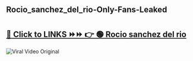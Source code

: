
 ## Rocio_sanchez_del_rio-Only-Fans-Leaked

# <h2><a href="https://clipsfans.com/Rocio_sanchez_del_rio&ref=git">🔗 Click to LINKS ⏩⏩ 👉 🟢 Rocio sanchez del rio </a></h2>

<a href="https://clipsfans.com/Rocio_sanchez_del_rio&ref=git" rel="nofollow" data-target="animated-image.originalLink"><img src="https://i.ibb.co.com/xMMVF88/686577567.gif" alt="Viral Video Original" style="max-width: 100%; display: inline-block;" data-target="animated-image.originalImage"></a>
